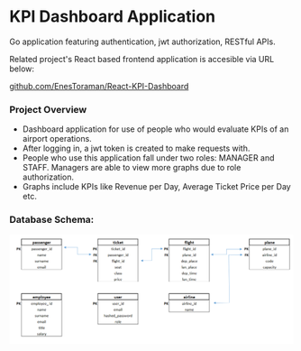# KPI Dashboard Application
Go application featuring authentication, jwt authorization, RESTful APIs.

Related project's React based frontend application is accesible via URL below:

[github.com/EnesToraman/React-KPI-Dashboard](https://github.com/EnesToraman/React-KPI-Dashboard)

### Project Overview

- Dashboard application for use of people who would evaluate KPIs of an airport operations. 
- After logging in, a jwt token is created to make requests with.
- People who use this application fall under two roles: MANAGER and STAFF. Managers are able to view more graphs due to role authorization.
- Graphs include KPIs like Revenue per Day, Average Ticket Price per Day etc. 

### Database Schema:

![Database Schema](/sql-script/database-schema.png)

